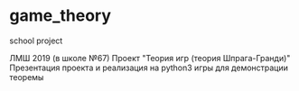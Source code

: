 # game_theory
school project

ЛМШ 2019 (в школе №67)
Проект "Теория игр (теория Шпрага-Гранди)"
Презентация проекта и реализация на python3 игры для демонстрации теоремы
